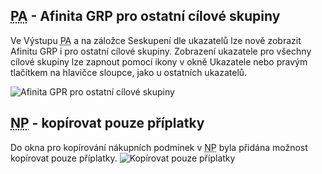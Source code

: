 ﻿---
categories: [fenix]
layout: fenix
---
## <abbr title="Postanalýza">PA</abbr> - Afinita GRP pro ostatní cílové skupiny
Ve Výstupu <abbr title="Postanalýza">PA</abbr> a na záložce Seskupení dle ukazatelů lze nově zobrazit Afinitu GRP i pro ostatní cílové skupiny. Zobrazení ukazatele pro všechny cílové skupiny lze zapnout pomocí ikony v okně Ukazatele nebo pravým tlačítkem na hlavičce sloupce, jako u ostatních ukazatelů.

![Afinita GPR pro ostatní cílové skupiny]({{site.url}}/data/affinitagrpostatnicilovky.png "Afinita GPR pro ostatní cílové skupiny")

## <abbr title="Nákupní podmínky">NP</abbr> - kopírovat pouze příplatky
Do okna pro kopírování nákupních podmínek v <abbr title="Nákupní podmínky">NP</abbr> byla přidána možnost kopírovat pouze příplatky.
![Kopírovat pouze příplatky]({{site.url}}/data/kopirovanipriplatku.png "Kopírovat pouze příplatky")


